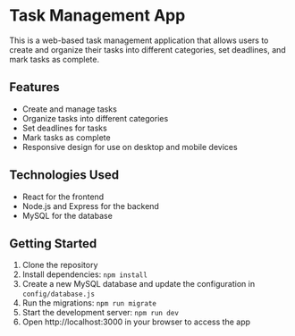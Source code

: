 # Task Management App

This is a web-based task management application that allows users to create and organize their tasks into different categories, set deadlines, and mark tasks as complete.

## Features

- Create and manage tasks
- Organize tasks into different categories
- Set deadlines for tasks
- Mark tasks as complete
- Responsive design for use on desktop and mobile devices

## Technologies Used

- React for the frontend
- Node.js and Express for the backend
- MySQL for the database

## Getting Started

1. Clone the repository
2. Install dependencies: `npm install`
3. Create a new MySQL database and update the configuration in `config/database.js`
4. Run the migrations: `npm run migrate`
5. Start the development server: `npm run dev`
6. Open http://localhost:3000 in your browser to access the app

